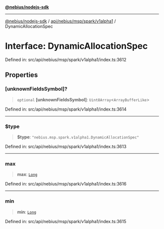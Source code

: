 [**@nebius/nodejs-sdk**](../../../../../../README.md)

***

[@nebius/nodejs-sdk](../../../../../../README.md) / [api/nebius/msp/spark/v1alpha1](../README.md) / DynamicAllocationSpec

# Interface: DynamicAllocationSpec

Defined in: src/api/nebius/msp/spark/v1alpha1/index.ts:3612

## Properties

### \[unknownFieldsSymbol\]?

> `optional` **\[unknownFieldsSymbol\]**: `Uint8Array`\<`ArrayBufferLike`\>

Defined in: src/api/nebius/msp/spark/v1alpha1/index.ts:3614

***

### $type

> **$type**: `"nebius.msp.spark.v1alpha1.DynamicAllocationSpec"`

Defined in: src/api/nebius/msp/spark/v1alpha1/index.ts:3613

***

### max

> **max**: [`Long`](../../../../../../runtime/protos/core/classes/Long.md)

Defined in: src/api/nebius/msp/spark/v1alpha1/index.ts:3616

***

### min

> **min**: [`Long`](../../../../../../runtime/protos/core/classes/Long.md)

Defined in: src/api/nebius/msp/spark/v1alpha1/index.ts:3615
